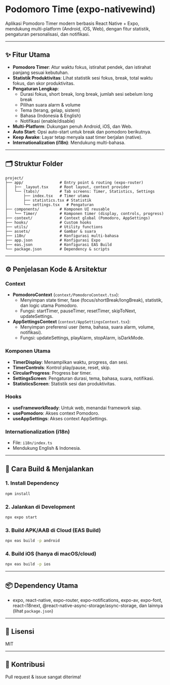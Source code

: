# Podomoro Time (expo-nativewind)

Aplikasi Pomodoro Timer modern berbasis React Native + Expo, mendukung multi-platform (Android, iOS, Web), dengan fitur statistik, pengaturan personalisasi, dan notifikasi.

---

## ✨ Fitur Utama

- **Pomodoro Timer**: Atur waktu fokus, istirahat pendek, dan istirahat panjang sesuai kebutuhan.
- **Statistik Produktivitas**: Lihat statistik sesi fokus, break, total waktu fokus, dan skor produktivitas.
- **Pengaturan Lengkap**:
  - Durasi fokus, short break, long break, jumlah sesi sebelum long break
  - Pilihan suara alarm & volume
  - Tema (terang, gelap, sistem)
  - Bahasa (Indonesia & English)
  - Notifikasi (enable/disable)
- **Multi-Platform**: Dukungan penuh Android, iOS, dan Web.
- **Auto Start**: Opsi auto-start untuk break dan pomodoro berikutnya.
- **Keep Awake**: Layar tetap menyala saat timer berjalan (native).
- **Internationalization (i18n)**: Mendukung multi-bahasa.

---

## 🗂️ Struktur Folder

```
project/
├── app/                # Entry point & routing (expo-router)
│   ├── _layout.tsx     # Root layout, context provider
│   └── (tabs)/         # Tab screens: Timer, Statistics, Settings
│       ├── index.tsx   # Timer utama
│       ├── statistics.tsx # Statistik
│       └── settings.tsx   # Pengaturan
├── components/         # Komponen UI reusable
│   └── Timer/          # Komponen timer (display, controls, progress)
├── context/            # Context global (Pomodoro, AppSettings)
├── hooks/              # Custom hooks
├── utils/              # Utility functions
├── assets/             # Gambar & suara
├── i18n/               # Konfigurasi multi-bahasa
├── app.json            # Konfigurasi Expo
├── eas.json            # Konfigurasi EAS Build
└── package.json        # Dependency & scripts
```

---

## ⚙️ Penjelasan Kode & Arsitektur

### Context

- **PomodoroContext** (`context/PomodoroContext.tsx`):
  - Menyimpan state timer, fase (focus/shortBreak/longBreak), statistik, dan logic utama Pomodoro.
  - Fungsi: startTimer, pauseTimer, resetTimer, skipToNext, updateSettings.
- **AppSettingsContext** (`context/AppSettingsContext.tsx`):
  - Menyimpan preferensi user (tema, bahasa, suara alarm, volume, notifikasi).
  - Fungsi: updateSettings, playAlarm, stopAlarm, isDarkMode.

### Komponen Utama

- **TimerDisplay**: Menampilkan waktu, progress, dan sesi.
- **TimerControls**: Kontrol play/pause, reset, skip.
- **CircularProgress**: Progress bar timer.
- **SettingsScreen**: Pengaturan durasi, tema, bahasa, suara, notifikasi.
- **StatisticsScreen**: Statistik sesi dan produktivitas.

### Hooks

- **useFrameworkReady**: Untuk web, menandai framework siap.
- **usePomodoro**: Akses context Pomodoro.
- **useAppSettings**: Akses context AppSettings.

### Internationalization (i18n)

- File: `i18n/index.ts`
- Mendukung English & Indonesia.

---

## 🚀 Cara Build & Menjalankan

### 1. Install Dependency

```sh
npm install
```

### 2. Jalankan di Development

```sh
npx expo start
```

### 3. Build APK/AAB di Cloud (EAS Build)

```sh
npx eas build -p android
```

### 4. Build iOS (hanya di macOS/cloud)

```sh
npx eas build -p ios
```

---

## 📦 Dependency Utama

- expo, react-native, expo-router, expo-notifications, expo-av, expo-font, react-i18next, @react-native-async-storage/async-storage, dan lainnya (lihat `package.json`)

---

## 📝 Lisensi

MIT

---

## 🙏 Kontribusi

Pull request & issue sangat diterima!
